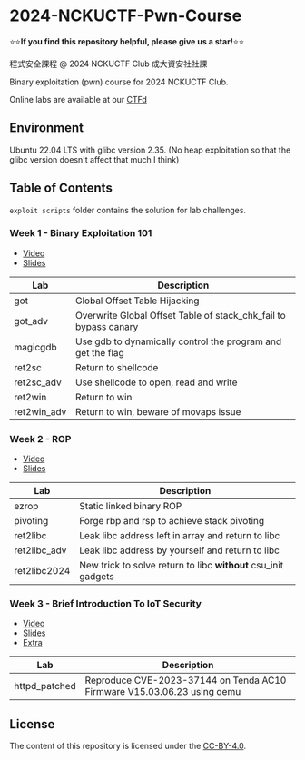 # 2024-NCKUCTF-Pwn-Course

⭐⭐**If you find this repository helpful, please give us a star!**⭐⭐

程式安全課程 @ 2024 NCKUCTF Club 成大資安社社課

Binary exploitation (pwn) course for 2024 NCKUCTF Club.

Online labs are available at our [CTFd](https://class.nckuctf.org/)

## Environment

Ubuntu 22.04 LTS with glibc version 2.35. (No heap exploitation so that the glibc version doesn't affect that much I think)

## Table of Contents

`exploit scripts` folder contains the solution for lab challenges.

### Week 1 - Binary Exploitation 101

- [Video](https://www.youtube.com/watch?v=DX5rzI5OlJk)
- [Slides](/week1/Binary_Exploit_101%20@%20NCKUCTF.pdf)

| Lab                                                    |  Description               |
| ------------------------------------------------------------ | ---------------------- |
| got  |    Global Offset Table Hijacking          |
| got_adv  |    Overwrite Global Offset Table of  stack_chk_fail   to bypass canary       |
| magicgdb |   Use gdb to dynamically control the program and get the flag|
| ret2sc |   Return to shellcode|
| ret2sc_adv |   Use shellcode to open, read and write|
| ret2win |   Return to win|
| ret2win_adv |   Return to win, beware of movaps issue|

### Week 2 - ROP

- [Video](https://www.youtube.com/watch?v=gQMS-eNU9Ho)
- [Slides](/week2/ROP%20@%20NCKUCTF.pdf)

| Lab                                                    |  Description               |
| ------------------------------------------------------------ | ---------------------- |
| ezrop  |   Static linked binary ROP          |
| pivoting |   Forge rbp and rsp to achieve stack pivoting|
| ret2libc |   Leak libc address left in array and return to libc|
| ret2libc_adv |   Leak libc address by yourself and return to libc|
| ret2libc2024 |   New trick to solve return to libc **without** csu_init gadgets |

### Week 3 - Brief Introduction To IoT Security

- [Video](https://www.youtube.com/watch?v=Q7C9g9Kw6s0)
- [Slides](/week3/Brief%20Introduction%20To%20IoT%20Security%20@%20NCKUCTF.pdf)
- [Extra](https://hackmd.io/@pwn2ooown/HJK40Xpca)

| Lab                                                    |  Description               |
| ------------------------------------------------------------ | ---------------------- |
| httpd_patched  |    Reproduce CVE-2023-37144 on Tenda AC10 Firmware V15.03.06.23 using qemu         |

## License

The content of this repository is licensed under the [CC-BY-4.0](https://choosealicense.com/licenses/cc-by-sa-4.0/).
